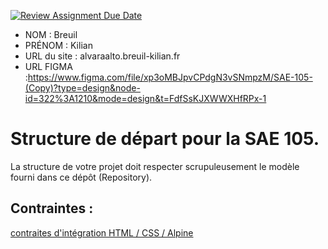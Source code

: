 [![Review Assignment Due Date](https://classroom.github.com/assets/deadline-readme-button-24ddc0f5d75046c5622901739e7c5dd533143b0c8e959d652212380cedb1ea36.svg)](https://classroom.github.com/a/kGMeGFDJ)
- NOM : Breuil
- PRÉNOM : Kilian
- URL du site : alvaraalto.breuil-kilian.fr 
- URL FIGMA :https://www.figma.com/file/xp3oMBJpvCPdgN3vSNmpzM/SAE-105-(Copy)?type=design&node-id=322%3A1210&mode=design&t=FdfSsKJXWWXHfRPx-1 

# Structure de départ pour la SAE 105.

La structure de votre projet doit respecter scrupuleusement le modèle fourni dans ce dépôt (Repository).

## Contraintes :
[contraites d'intégration HTML / CSS / Alpine](https://moodle.univ-fcomte.fr/mod/page/view.php?id=645799)
